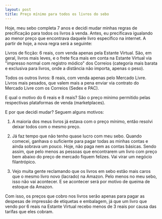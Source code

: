 ```yaml
---
layout: post
title: Preço mínimo para todos os livros do sebo
---
```


Hoje, meu sebo completa 7 anos e decidi mudar minhas regras de precificação para todos os livros à venda. Antes, eu precificava igualando ao menor preço que encontrava daquele livro específico na internet. A partir de hoje, a nova regra será a seguinte:

Livros de ficção: 6 reais, com venda apenas pela Estante Virtual. São, em geral, livros mais leves, e o frete fica mais em conta na Estante Virtual via "impresso normal com registro módico" dos Correios (categoria mais barata e exclusiva para livros, onde a distância não importa, apenas o peso).

Todos os outros livros: 8 reais, com venda apenas pelo Mercado Livre. Livros mais pesados, que valem mais a pena enviar via contrato do Mercado Livre com os Correios (Sedex e PAC).

E qual o motivo do 6 reais e 8 reais? São o preço mínimo permitido pelas respectivas plataformas de venda (marketplaces).

E por que decidi mudar? Seguem alguns motivos:

1. A maioria dos meus livros já estava com o preço mínimo, então resolvi deixar todos com o mesmo preço.

2. Já faz tempo que não tenho quase lucro com meu sebo. Quando comecei, ganhava o suficiente para pagar todas as minhas contas e ainda sobrava um pouco. Hoje, não paga nem as contas básicas. Sendo assim, que pelo menos as pessoas que encontrarem um livro com preço bem abaixo do preço de mercado fiquem felizes. Vai virar um negócio filantrópico.

3. Vejo muita gente reclamando que os livros em sebo estão mais caros que o mesmo livro novo (lacrado) na Amazon. Pelo menos no meu sebo, isso não vai acontecer. E se acontecer será por motivo de queima de estoque da Amazon.

Com isso, os preços que cobro nos livros serão apenas para pagar as despesas de impressão de etiquetas e embalagem, já que um livro que vendo por 6 reais na Estante Virtual recebo menos de 3 reais por causa das tarifas que eles cobram.
